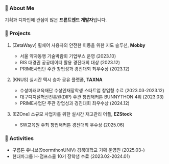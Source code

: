 ### 👋 About Me
기획과 디자인에 관심이 많은 **프론트엔드 개발자**입니다.  


### 💼 Projects

1. [ZetaWayv] 휠체어 사용자의 안전한 이동을 위한 지도 솔루션, **Mobby**
    - 서울 약자동행 기술박람회 기업부스 운영 (2023.10)  
    - RIS 대경권 공공데이터 활용 경진대회 대상 (2023.12)  
    - PRIME사업단 주관 창업성과 경진대회 최우수상 (2023.12)

2. [KNUS] 실시간 택시 승차 공유 플랫폼, **TAXNA**
    - 수성미래교육재단 수성인재장학생 스타트업 창업형 수료 (2023.03-2023.12)  
    - 대구디지털혁신진흥원(DIP) 주관 창업해커톤 BUNNYTHON 4위 (2023.03)  
    - PRIME사업단 주관 창업성과 경진대회 최우수상 (2024.12)

3. [EZOne] 소규모 사업자를 위한 실시간 재고관리 어플, **EZStock**
    - SW교육원 주최 창업해커톤 경진대회 우수상 (2025.06)


### 🌱 Activities

- 구름톤 유니브(9oormthonUNIV) 경북대학교 기획 운영진 (2025.03-)  
- 현대차그룹 H-점프스쿨 10기 장학샘 수료 (2023.02-2024.01)

